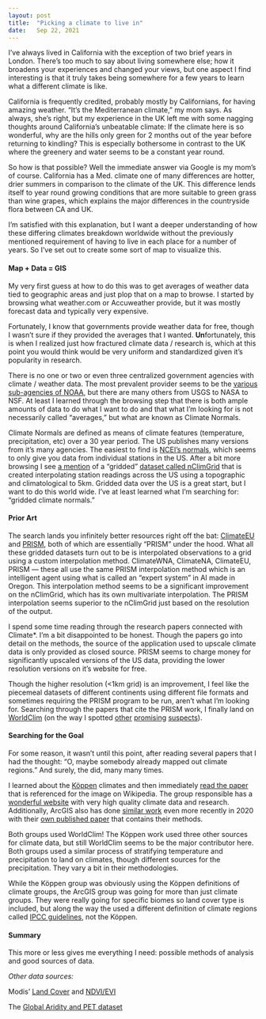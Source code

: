 ```yaml
---
layout:	post
title:	"Picking a climate to live in"
date:	Sep 22, 2021
---
```


  I’ve always lived in California with the exception of two brief years in London. There’s too much to say about living somewhere else; how it broadens your experiences and changed your views, but one aspect I find interesting is that it truly takes being somewhere for a few years to learn what a different climate is like.

California is frequently credited, probably mostly by Californians, for having amazing weather. “It’s the Mediterranean climate,” my mom says. As always, she’s right, but my experience in the UK left me with some nagging thoughts around California’s unbeatable climate: If the climate here is so wonderful, why are the hills only green for 2 months out of the year before returning to kindling? This is especially bothersome in contrast to the UK where the greenery and water seems to be a constant year round.

So how is that possible? Well the immediate answer via Google is my mom’s of course. California has a Med. climate one of many differences are hotter, drier summers in comparison to the climate of the UK. This difference lends itself to year round growing conditions that are more suitable to green grass than wine grapes, which explains the major differences in the countryside flora between CA and UK.

I’m satisfied with this explanation, but I want a deeper understanding of how these differing climates breakdown worldwide without the previously mentioned requirement of having to live in each place for a number of years. So I’ve set out to create some sort of map to visualize this.

#### Map + Data = GIS

My very first guess at how to do this was to get averages of weather data tied to geographic areas and just plop that on a map to browse. I started by browsing what weather.com or Accuweather provide, but it was mostly forecast data and typically very expensive. 

Fortunately, I know that governments provide weather data for free, though I wasn’t sure if they provided the averages that I wanted. **Un**fortunately, this is when I realized just how fractured climate data / research is, which at this point you would think would be very uniform and standardized given it’s popularity in research.

There is no one or two or even three centralized government agencies with climate / weather data. The most prevalent provider seems to be the [various sub-agencies of NOAA](https://www.noaa.gov/about/organization), but there are many others from USGS to NASA to NSF. At least I learned through the browsing step that there is both ample amounts of data to do what I want to do and that what I’m looking for is not necessarily called “averages,” but what are known as Climate Normals.

Climate Normals are defined as means of climate features (temperature, precipitation, etc) over a 30 year period. The US publishes many versions from it’s many agencies. The easiest to find is [NCEI’s normals](https://www.ncei.noaa.gov/products/land-based-station/us-climate-normals), which seems to only give you data from individual stations in the US. After a bit more browsing I see [a mention](https://www.ncei.noaa.gov/access/metadata/landing-page/bin/iso?id=gov.noaa.ncdc:C00005) of a “gridded” [dataset called nClimGrid](https://www.drought.gov/data-maps-tools/gridded-climate-datasets-noaas-nclimgrid-monthly) that is created interpolating station readings across the US using a topographic and climatological to 5km. Gridded data over the US is a great start, but I want to do this world wide. I’ve at least learned what I’m searching for: “gridded climate normals.”

#### Prior Art

The search lands you infinitely better resources right off the bat: [ClimateEU](https://sites.ualberta.ca/~ahamann/data/climateeu.html) and [PRISM](https://prism.oregonstate.edu/normals/), both of which are essentially “PRISM” under the hood. What all these gridded datasets turn out to be is interpolated observations to a grid using a custom interpolation method. ClimateWNA, ClimateNA, ClimateEU, PRISM — these all use the same PRISM interpolation method which is an intelligent agent using what is called an “expert system” in AI made in Oregon. This interpolation method seems to be a significant improvement on the nClimGrid, which has its own multivariate interpolation. The PRISM interpolation seems superior to the nClimGrid just based on the resolution of the output. 

I spend some time reading through the research papers connected with Climate*. I’m a bit disappointed to be honest. Though the papers go into detail on the methods, the source of the application used to upscale climate data is only provided as closed source. PRISM seems to charge money for significantly upscaled versions of the US data, providing the lower resolution versions on it’s website for free.

Though the higher resolution (<1km grid) is an improvement, I feel like the piecemeal datasets of different continents using different file formats and sometimes requiring the PRISM program to be run, aren’t what I’m looking for. Searching through the papers that cite the PRISM work, I finally land on [WorldClim](https://www.worldclim.org/data/worldclim21.html) (on the way I spotted [other](https://psl.noaa.gov/data/gridded/data.UDel_AirT_Precip.html) [promising](https://data.giss.nasa.gov/gistemp/index_v3.html) [suspects](https://cds.climate.copernicus.eu/cdsapp#!/dataset/reanalysis-era5-land-monthly-means)).

#### Searching for the Goal

For some reason, it wasn’t until this point, after reading several papers that I had the thought: “O, maybe somebody already mapped out climate regions.” And surely, the did, many many times. 

I learned about the [Köppen](https://en.wikipedia.org/wiki/K%C3%B6ppen_climate_classification) climates and then immediately [read the paper](https://www.ncbi.nlm.nih.gov/pmc/articles/PMC6207062/) that is referenced for the image on Wikipedia. The group responsible has a [wonderful website](http://www.gloh2o.org/koppen/) with very high quality climate data and research. Additionally, ArcGIS also has done [similar work](https://storymaps.arcgis.com/stories/61a5d4e9494f46c2b520a984b2398f3b) even more recently in 2020 with their [own published paper](https://www.sciencedirect.com/science/article/pii/S2351989419307231?via%3Dihub) that contains their methods.

Both groups used WorldClim! The Köppen work used three other sources for climate data, but still WorldClim seems to be the major contributor here. Both groups used a similar process of stratifying temperature and precipitation to land on climates, though different sources for the precipitation. They vary a bit in their methodologies. 

While the Köppen group was obviously using the Köppen definitions of climate groups, the ArcGIS group was going for more than just climate groups. They were really going for specific biomes so land cover type is included, but along the way the used a different definition of climate regions called [IPCC guidelines](https://library.wur.nl/WebQuery/hydrotheek/1885455), not the Köppen.

#### Summary

This more or less gives me everything I need: possible methods of analysis and good sources of data. 

*Other data sources:*

Modis’ [Land Cover](https://modis.gsfc.nasa.gov/data/dataprod/mod12.php) and [NDVI/EVI](https://modis.gsfc.nasa.gov/data/dataprod/mod13.php)

The [Global Aridity and PET dataset](https://cgiarcsi.community/data/global-aridity-and-pet-database/)

  